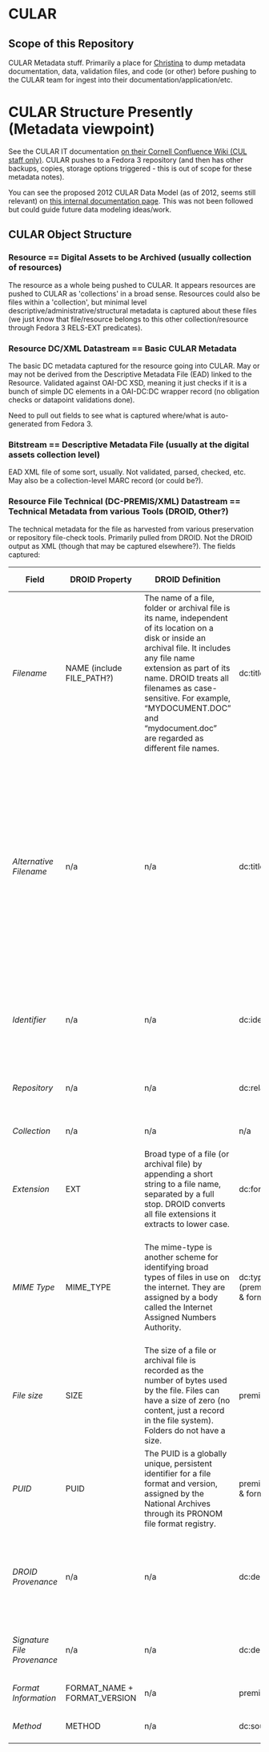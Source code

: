 # CULAR

## Scope of this Repository

CULAR Metadata stuff. Primarily a place for [Christina](mailto:cmh329@cornell.edu) to dump metadata documentation, data, validation files, and code (or other) before pushing to the CULAR team for ingest into their documentation/application/etc.

# CULAR Structure Presently (Metadata viewpoint)

See the CULAR IT documentation [on their Cornell Confluence Wiki (CUL staff only)](https://confluence.cornell.edu/pages/viewpage.action?pageId=109222702). CULAR pushes to a Fedora 3 repository (and then has other backups, copies, storage options triggered - this is out of scope for these metadata notes).

You can see the proposed 2012 CULAR Data Model (as of 2012, seems still relevant) on [this internal documentation page](https://confluence.cornell.edu/display/CULREPO/CULAR+Data+Model). This was not been followed but could guide future data modeling ideas/work.

## CULAR Object Structure

### Resource == Digital Assets to be Archived (usually collection of resources)

The resource as a whole being pushed to CULAR. It appears resources are pushed to CULAR as 'collections' in a broad sense. Resources could also be files within a 'collection', but minimal level descriptive/administrative/structural metadata is captured about these files (we just know that file/resource belongs to this other collection/resource through Fedora 3 RELS-EXT predicates).

### Resource DC/XML Datastream == Basic CULAR Metadata

The basic DC metadata captured for the resource going into CULAR. May or may not be derived from the Descriptive Metadata File (EAD) linked to the Resource. Validated against OAI-DC XSD, meaning it just checks if it is a bunch of simple DC elements in a OAI-DC:DC wrapper record (no obligation checks or datapoint validations done).

Need to pull out fields to see what is captured where/what is auto-generated from Fedora 3.

### Bitstream == Descriptive Metadata File (usually at the digital assets collection level)

EAD XML file of some sort, usually. Not validated, parsed, checked, etc. May also be a collection-level MARC record (or could be?).

### Resource File Technical (DC-PREMIS/XML) Datastream == Technical Metadata from various Tools (DROID, Other?)

The technical metadata for the file as harvested from various preservation or repository file-check tools. Primarily pulled from DROID. Not the DROID output as XML (though that may be captured elsewhere?). The fields captured:

**Field**                   | **DROID Property**           | **DROID Definition** | **CULAR PREMIS Property**                                                         | **CULAR PREMIS Definition/Notes**
---                         | ---                          | ---                  | ---                                                                               |              ---
*Filename*                  | NAME (include FILE_PATH?)    | The name of a file, folder or archival file is its name, independent of its location on a disk or inside an archival file. It includes any file name extension as part of its name. DROID treats all filenames as case-sensitive. For example, “MYDOCUMENT.DOC” and “mydocument.doc” are regarded as different file names.                                                             | dc:title {1,1} (premis:originalName)                                              | The name of the object as submitted to or harvested by the repository, before any renaming by the repository.
*Alternative Filename*      | n/a                          | n/a                  | dc:title[2] {0,n}                                                                 | The object may have other names in different contexts. When two repositories are exchanging content, it would be important for the receiving repository to know and record the name of the Intellectual Entity or Representation at the originating repository. In the case of IEs or representations, this may be a directory name.
*Identifier*                | n/a                          | n/a                  | dc:identifier {1,n} (premis:objectIdentifier)                                     | A designation used to identify the Object uniquely within the preservation repository system in which it is stored.
*Repository*                | n/a                          | n/a                  | dc:relation {1,1} (premis:storage/premis:contentLocation)                         | The reference to the location of the content used by the storage system.
*Collection*                | n/a                          | n/a                  | n/a                                                                               | captured through Fedora RELS-EXT
*Extension*                 | EXT                          | Broad type of a file (or archival file) by appending a short string to a file name, separated by a full stop. DROID converts all file extensions it extracts to lower case.                                                        | dc:format {1,1}  (premis:objectCharacteristics/premis:format/premis:formatName)   | A commonly accepted name for the format of the file or bitstream.
*MIME Type*                 | MIME_TYPE                    | The mime-type is another scheme for identifying broad types of files in use on the internet. They are assigned by a body called the Internet Assigned Numbers Authority.                                                       | dc:type {1,1} (premis:objectCharacteristics/premis:format/premis:formatDesignation/[formatName='value' & formatVersion='IANA MIME Type'])                                                                                                                                      | A commonly accepted name for the format of the file or bitstream. And the version of the format named in formatName. (here, just MIME Type)
*File size*                 | SIZE                         | The size of a file or archival file is recorded as the number of bytes used by the file. Files can have a size of zero (no content, just a record in the file system). Folders do not have a size.                                  | premis:objectCharacteristics/premis:size {1,1}                                    | The size in bytes of the file or bitstream stored in the repository.
*PUID*                      | PUID                         | The PUID is a globally unique, persistent identifier for a file format and version, assigned by the National Archives through its PRONOM file format registry.                                                                  | premis:objectCharacteristics/premis:format/premis:formatDesignation/[formatName='value' & formatVersion='PUID'] | N/A
*DROID Provenance*          | n/a                          | n/a                  | dc:description                                                                    | A commonly accepted name for the format of the file or bitstream. And the version of the format named in formatName.
*Signature File Provenance* | n/a                          | n/a                  | dc:description (premis:signatureInformation/premis:signature)                     | Additional information about the generation of the signature.
*Format Information*        | FORMAT_NAME + FORMAT_VERSION | n/a                  | premis:objectcharacteristics/premis:format/premis:formatNote                      | Additional information about format.
*Method*                    | METHOD                       | n/a                  | dc:source                                                                         | method of file verification done by DROID.
